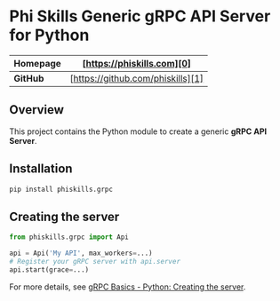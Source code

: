 # Phi Skills Generic gRPC API Server for Python

| **Homepage** | [https://phiskills.com][0]        |
| ------------ | --------------------------------- | 
| **GitHub**   | [https://github.com/phiskills][1] |

## Overview

This project contains the Python module to create a generic **gRPC API Server**.

## Installation

```bash
pip install phiskills.grpc
```

## Creating the server

```python
from phiskills.grpc import Api

api = Api('My API', max_workers=...)
# Register your gRPC server with api.server
api.start(grace=...)
```
For more details, see [gRPC Basics - Python: Creating the server][10].

[0]: https://phiskills.com
[1]: https://github.com/phiskills
[10]: https://www.grpc.io/docs/tutorials/basic/python/#server
